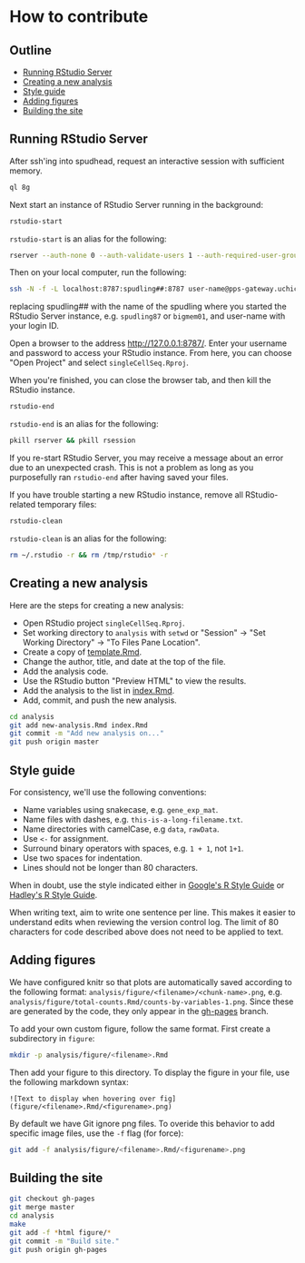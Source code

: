 # How to contribute

## Outline

*  [Running RStudio Server](#running-rstudio-server)
*  [Creating a new analysis](#creating-a-new-analysis)
*  [Style guide](#style-guide)
*  [Adding figures](#adding-figures)
*  [Building the site](#building-the-site)

## Running RStudio Server

After ssh'ing into spudhead, request an interactive session with sufficient memory.

```bash
ql 8g
```

Next start an instance of RStudio Server running in the background:

```bash
rstudio-start
```

`rstudio-start` is an alias for the following:

```bash
rserver --auth-none 0 --auth-validate-users 1 --auth-required-user-group $USER &
```

Then on your local computer, run the following:

```bash
ssh -N -f -L localhost:8787:spudling##:8787 user-name@pps-gateway.uchicago.edu
```

replacing spudling## with the name of the spudling where you started the RStudio Server instance, e.g. `spudling87` or `bigmem01`, and user-name with your login ID.

Open a browser to the address http://127.0.0.1:8787/.
Enter your username and password to access your RStudio instance.
From here, you can choose "Open Project" and select `singleCellSeq.Rproj`.

When you're finished, you can close the browser tab, and then kill the RStudio instance.

```bash
rstudio-end
```

`rstudio-end` is an alias for the following:

```bash
pkill rserver && pkill rsession
```

If you re-start RStudio Server, you may receive a message about an error due to an unexpected crash.
This is not a problem as long as you purposefully ran `rstudio-end` after having saved your files.

If you have trouble starting a new RStudio instance, remove all RStudio-related temporary files:

```bash
rstudio-clean
```

`rstudio-clean` is an alias for the following:

```bash
rm ~/.rstudio -r && rm /tmp/rstudio* -r
```

## Creating a new analysis

Here are the steps for creating a new analysis:

*  Open RStudio project `singleCellSeq.Rproj`.
*  Set working directory to `analysis` with `setwd` or "Session" -> "Set Working Directory" -> "To Files Pane Location".
*  Create a copy of [template.Rmd][].
*  Change the author, title, and date at the top of the file.
*  Add the analysis code.
*  Use the RStudio button "Preview HTML" to view the results.
*  Add the analysis to the list in [index.Rmd][].
*  Add, commit, and push the new analysis.

```bash
cd analysis
git add new-analysis.Rmd index.Rmd
git commit -m "Add new analysis on..."
git push origin master
```

[template.Rmd]: https://raw.githubusercontent.com/jdblischak/singleCellSeq/master/analysis/template.Rmd
[index.Rmd]: https://raw.githubusercontent.com/jdblischak/singleCellSeq/master/analysis/index.Rmd

## Style guide

For consistency, we'll use the following conventions:

*  Name variables using snakecase, e.g. `gene_exp_mat`.
*  Name files with dashes, e.g. `this-is-a-long-filename.txt`.
*  Name directories with camelCase, e.g `data`, `rawData`.
*  Use `<-` for assignment.
*  Surround binary operators with spaces, e.g. `1 + 1`, not `1+1`.
*  Use two spaces for indentation.
*  Lines should not be longer than 80 characters.

When in doubt, use the style indicated either in [Google's R Style Guide][google-style] or [Hadley's R Style Guide][hadley-style].

When writing text, aim to write one sentence per line.
This makes it easier to understand edits when reviewing the version control log.
The limit of 80 characters for code described above does not need to be applied to text.

[google-style]: https://google-styleguide.googlecode.com/svn/trunk/Rguide.xml
[hadley-style]: http://r-pkgs.had.co.nz/style.html

## Adding figures

We have configured knitr so that plots are automatically saved according to the following format: `analysis/figure/<filename>/<chunk-name>.png`, e.g. `analysis/figure/total-counts.Rmd/counts-by-variables-1.png`.
Since these are generated by the code, they only appear in the [gh-pages](https://github.com/jdblischak/singleCellSeq/tree/gh-pages) branch.

To add your own custom figure, follow the same format.
First create a subdirectory in `figure`:

```bash
mkdir -p analysis/figure/<filename>.Rmd
```

Then add your figure to this directory.
To display the figure in your file, use the following markdown syntax:

```
![Text to display when hovering over fig](figure/<filename>.Rmd/<figurename>.png)
```

By default we have Git ignore png files.
To overide this behavior to add specific image files, use the `-f` flag (for force):

```bash
git add -f analysis/figure/<filename>.Rmd/<figurename>.png
```

## Building the site

```bash
git checkout gh-pages
git merge master
cd analysis
make
git add -f *html figure/*
git commit -m "Build site."
git push origin gh-pages
```

